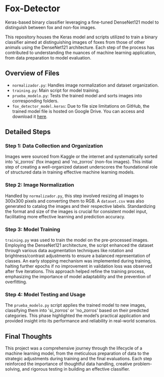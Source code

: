# Fox-Detector
Keras-based binary classifier leveraging a fine-tuned DenseNet121 model to distinguish between fox and non-fox images.

This repository houses the Keras model and scripts utilized to train a binary classifier aimed at distinguishing images of foxes from those of other animals using the DenseNet121 architecture. Each step of the process has contributed to understanding the nuances of machine learning application, from data preparation to model evaluation.

## Overview of Files
- `normalizador.py`: Handles image normalization and dataset organization.
- `training.py`: Main script for model training.
- `prueba_modelo.py`: Tests the trained model and sorts images into corresponding folders.
- `fox_detector_model.keras`: Due to file size limitations on GitHub, the trained model file is hosted on Google Drive. You can access and download it [here](https://drive.google.com/file/d/1IpDU7fCJNW0iV9jDn4H6YxVE9f7hwKdY/view?usp=sharing).


## Detailed Steps

### Step 1: Data Collection and Organization
Images were sourced from Kaggle or the internet and systematically sorted into 'si_zorros' (fox images) and 'no_zorros' (non-fox images). This initial step of creating a well-organized dataset underscores the foundational role of structured data in training effective machine learning models.

### Step 2: Image Normalization
Handled by `normalizador.py`, this step involved resizing all images to 300x300 pixels and converting them to RGB. A `dataset.csv` was also generated to catalog the images and their respective labels. Standardizing the format and size of the images is crucial for consistent model input, facilitating more effective learning and prediction accuracy.

### Step 3: Model Training
`training.py` was used to train the model on the pre-processed images. Employing the DenseNet121 architecture, the script enhanced the dataset through various data augmentation techniques like rotation and brightness/contrast adjustments to ensure a balanced representation of classes. An early stopping mechanism was implemented during training, halting further epochs if no improvement in validation loss was observed after five iterations. This approach helped refine the training process, emphasizing the importance of model adaptability and the prevention of overfitting.

### Step 4: Model Testing and Usage
The `prueba_modelo.py` script applies the trained model to new images, classifying them into 'si_zorros' or 'no_zorros' based on their predicted categories. This phase highlighted the model’s practical application and provided insight into its performance and reliability in real-world scenarios.

## Final Thoughts
This project was a comprehensive journey through the lifecycle of a machine learning model, from the meticulous preparation of data to the strategic adjustments during training and the final evaluations. Each step reinforced the importance of thoughtful data handling, creative problem-solving, and rigorous testing in building an effective classifier.
